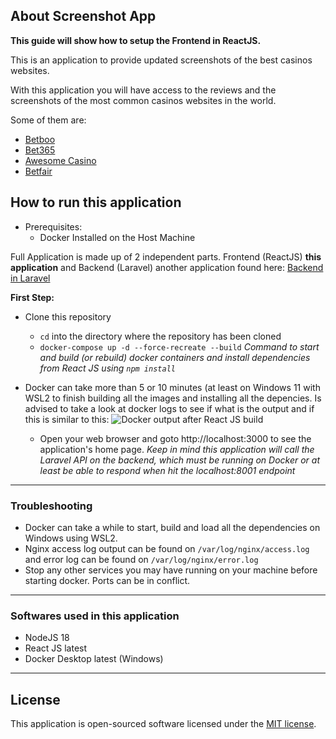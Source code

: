 ## About Screenshot App

**This guide will show how to setup the Frontend in ReactJS.**

This is an application to provide updated screenshots of the best casinos websites.

With this application you will have access to the reviews and the screenshots of the most common casinos websites in the world.

Some of them are:
- [Betboo](https://www.betboo.com)
- [Bet365](https://www.bet365.com)
- [Awesome Casino](https://www.awesomecasino.com)
- [Betfair](https://www.betfair.com)

## How to run this application
- Prerequisites:
    - Docker Installed on the Host Machine

Full Application is made up of 2 independent parts.
Frontend (ReactJS) **this application** and Backend (Laravel) another application found here: [Backend in Laravel](https://github.com/felipebhz/screenshot-laravel)

**First Step:**
- Clone this repository
    - `cd` into the directory where the repository has been cloned
    - `docker-compose up -d --force-recreate --build`
*Command to start and build (or rebuild) docker containers and install dependencies from React JS using `npm install`*

- Docker can take more than 5 or 10 minutes (at least on Windows 11 with WSL2 to finish building all the images and installing all the depencies. Is advised to take a look at docker logs to see if what is the output and if this is similar to this:
![Docker output after React JS build](https://i.ibb.co/C2cRfJG/image.png)

	- Open your web browser and goto http://localhost:3000 to see the application's home page.
*Keep in mind this application will call the Laravel API on the backend, which must be running on Docker or at least be able to respond when hit the localhost:8001 endpoint*
---

### Troubleshooting 
- Docker can take a while to start, build and load all the dependencies on Windows using WSL2.
- Nginx access log output can be found on `/var/log/nginx/access.log` and error log can be found on `/var/log/nginx/error.log`
- Stop any other services you may have running on your machine before starting docker. Ports can be in conflict.
---
### Softwares used in this application
- NodeJS 18
- React JS latest
- Docker Desktop latest (Windows)
---
## License

This application is open-sourced software licensed under the [MIT license](https://opensource.org/licenses/MIT).
